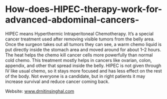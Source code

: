 # How-does-HIPEC-therapy-work-for-advanced-abdominal-cancers-

HIPEC means Hyperthermic Intraperitoneal Chemotherapy. It’s a special cancer treatment used after removing visible tumors from the belly area. Once the surgeon takes out all tumors they can see, a warm chemo liquid is put directly inside the stomach area and moved around for about 1–2 hours. The heat helps the chemo kill cancer cells more powerfully than normal cold chemo. This treatment mostly helps in cancers like ovarian, colon, appendix, and other that spread inside the belly. HIPEC is not given through IV like usual chemo, so it stays more focused and has less effect on the rest of the body. Not everyone is a candidate, but in right patients it may increase survival and reduce cancer coming back.

Website: www.drnitinsinghal.com

